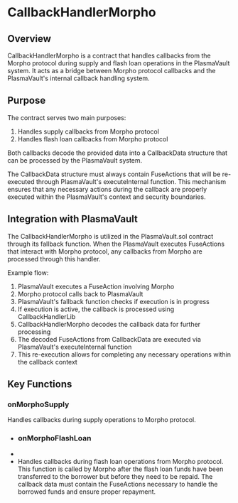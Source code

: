 # CallbackHandlerMorpho

## Overview

CallbackHandlerMorpho is a contract that handles callbacks from the Morpho protocol during supply and flash loan operations in the PlasmaVault system. It acts as a bridge between Morpho protocol callbacks and the PlasmaVault's internal callback handling system.

## Purpose

The contract serves two main purposes:

1. Handles supply callbacks from Morpho protocol
2. Handles flash loan callbacks from Morpho protocol

Both callbacks decode the provided data into a CallbackData structure that can be processed by the PlasmaVault system.

The CallbackData structure must always contain FuseActions that will be re-executed through PlasmaVault's executeInternal function. This mechanism ensures that any necessary actions during the callback are properly executed within the PlasmaVault's context and security boundaries.

## Integration with PlasmaVault

The CallbackHandlerMorpho is utilized in the PlasmaVault.sol contract through its fallback function. When the PlasmaVault executes FuseActions that interact with Morpho protocol, any callbacks from Morpho are processed through this handler.

Example flow:

1. PlasmaVault executes a FuseAction involving Morpho
2. Morpho protocol calls back to PlasmaVault
3. PlasmaVault's fallback function checks if execution is in progress
4. If execution is active, the callback is processed using CallbackHandlerLib
5. CallbackHandlerMorpho decodes the callback data for further processing
6. The decoded FuseActions from CallbackData are executed via PlasmaVault's executeInternal function
7. This re-execution allows for completing any necessary operations within the callback context

## Key Functions

### onMorphoSupply

Handles callbacks during supply operations to Morpho protocol.

-   ### onMorphoFlashLoan
-
-   Handles callbacks during flash loan operations from Morpho protocol. This function is called by Morpho after the flash loan funds have been transferred to the borrower but before they need to be repaid. The callback data must contain the FuseActions necessary to handle the borrowed funds and ensure proper repayment.
